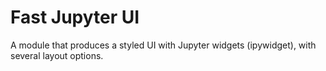# Fast Jupyter UI 

A module that produces a styled UI with Jupyter widgets (ipywidget), with several layout options.


